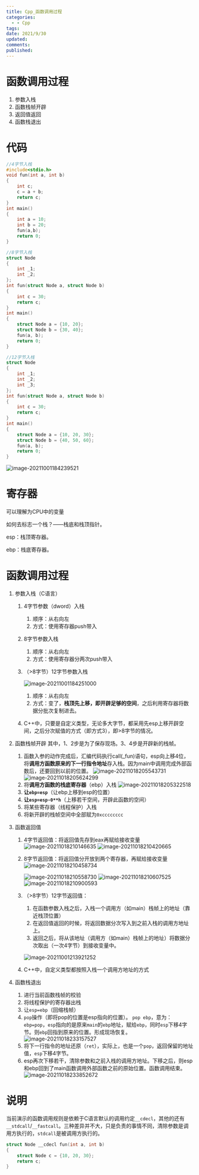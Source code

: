 ```yaml
---
title: Cpp_函数调用过程
categories:
  - - Cpp
tags: 
date: 2021/9/30
updated: 
comments: 
published:
---
```


# 函数调用过程

1. 参数入栈
2. 函数栈帧开辟
3. 返回值返回
4. 函数栈退出

# 代码

```c
//4字节入栈
#include<stdio.h>
void fun(int a, int b)
{
    int c;
    c = a + b;
    return c;
}
int main()
{
    int a = 10;
    int b = 20;
    fun(a,b);
    return 0;
}
```

```c
//8字节入栈
struct Node
{
    int _1;
    int _2;
};
int fun(struct Node a, struct Node b)
{
    int c = 30;
    return c;
}
int main()
{
    struct Node a = {10, 20};
    struct Node b = {30, 40};
    fun(a, b);
    return 0;
}
```

```c
//12字节入栈
struct Node
{
    int _1;
    int _2;
    int _3;
};
int fun(struct Node a, struct Node b)
{
    int c = 30;
    return c;
}
int main()
{
    struct Node a = {10, 20, 30};
    struct Node b = {40, 50, 60};
    fun(a, b);
    return 0;
}
```

![image-20211001184239521](../../images/%E5%87%BD%E6%95%B0%E8%B0%83%E7%94%A8%E8%BF%87%E7%A8%8B/image-20211001184239521.png)

# 寄存器

可以理解为CPU中的变量

如何去标志一个栈？——栈底和栈顶指针。

esp：栈顶寄存器。

ebp：栈底寄存器。

# 函数调用过程

1. 参数入栈（C语言）

   1. 4字节参数（dword）入栈

      1. 顺序：从右向左
      2. 方式：使用寄存器push带入

   2. 8字节参数入栈

      1. 顺序：从右向左
      2. 方式：使用寄存器分两次push带入

   3. （>8字节）12字节参数入栈

      ![image-20211001184251000](../../images/%E5%87%BD%E6%95%B0%E8%B0%83%E7%94%A8%E8%BF%87%E7%A8%8B/image-20211001184251000.png)

      1. 顺序：从右向左
      2. 方式：变了，**栈顶先上移，即开辟足够的空间**，之后利用寄存器将数据分批次复制进去。

   4. C++中，只要是自定义类型，无论多大字节，都采用先esp上移开辟空间，之后分次赋值的方式（即方式3），即>8字节的情况。

2. 函数栈帧开辟
   其中，1、2步是为了保存现场。3、4步是开辟新的栈帧。

   1. 函数入参的动作完成后，汇编代码执行call(_fun)语句，esp向上移4位，将**调用方函数原来的下一行指令地址**存入栈。因为main中调用完成外部函数后，还要回到以前的位置。
      ![image-20211018205543731](../../images/%E5%87%BD%E6%95%B0%E8%B0%83%E7%94%A8%E8%BF%87%E7%A8%8B/image-20211018205543731.png)
      ![image-20211018205624299](../../images/%E5%87%BD%E6%95%B0%E8%B0%83%E7%94%A8%E8%BF%87%E7%A8%8B/image-20211018205624299.png)
   2. 将**调用方函数的栈底寄存器**（ebp）入栈
      ![image-20211018205322518](../../images/%E5%87%BD%E6%95%B0%E8%B0%83%E7%94%A8%E8%BF%87%E7%A8%8B/image-20211018205322518.png)
   3. **让`ebp=esp`**（让ebp上移到esp的位置）
   4. **让`esp=esp-0**h`**（上移若干空间，开辟此函数的空间）
   5. 将某些寄存器（线程保护）入栈
   6. 将新开辟的栈帧空间中全部赋为`0xcccccccc`

3. 函数返回值

   1. 4字节返回值：将返回值先存到eax再赋给接收变量
      ![image-20211018210146635](../../images/%E5%87%BD%E6%95%B0%E8%B0%83%E7%94%A8%E8%BF%87%E7%A8%8B/image-20211018210146635.png)
      ![image-20211018210420665](../../images/%E5%87%BD%E6%95%B0%E8%B0%83%E7%94%A8%E8%BF%87%E7%A8%8B/image-20211018210420665.png)

   2. 8字节返回值：将返回值分开放到两个寄存器，再赋给接收变量
      ![image-20211018210458734](../../images/%E5%87%BD%E6%95%B0%E8%B0%83%E7%94%A8%E8%BF%87%E7%A8%8B/image-20211018210458734.png)

      ![image-20211018210558730](../../images/%E5%87%BD%E6%95%B0%E8%B0%83%E7%94%A8%E8%BF%87%E7%A8%8B/image-20211018210558730.png)
      ![image-20211018210607525](../../images/%E5%87%BD%E6%95%B0%E8%B0%83%E7%94%A8%E8%BF%87%E7%A8%8B/image-20211018210607525.png)
      ![image-20211018210900593](../../images/%E5%87%BD%E6%95%B0%E8%B0%83%E7%94%A8%E8%BF%87%E7%A8%8B/image-20211018210900593.png)

   3. （>8字节）12字节返回值：

      1. 在函数参数入栈之后，入栈一个调用方（如main）栈帧上的地址（靠近栈顶位置）
      2. 在返回值返回的时候，将返回数据分次写入到之前入栈的调用方地址上。
      3. 返回之后，将从该地址（调用方（如main）栈帧上的地址）将数据分次取出（一次4字节）到接收变量中。

      ![image-20211001213921252](../../images/%E5%87%BD%E6%95%B0%E8%B0%83%E7%94%A8%E8%BF%87%E7%A8%8B/image-20211001213921252.png)

   4. C++中，自定义类型都按照入栈一个调用方地址的方式

4. 函数栈退出

   1. 进行当前函数栈帧的校验
   2. 将线程保护的寄存器出栈
   3. 让`esp=ebp`（回缩栈帧）
   4. `pop`操作（即将pop的位置是esp指向的位置）。
      `pop ebp`，意为：`ebp=pop`，`esp`指向的是原来`main`的`ebp`地址，赋给`ebp`，同时`esp`下移4字节。则`ebp`回指到原来的位置。形成现场恢复。
      ![image-20211018233157527](../../images/%E5%87%BD%E6%95%B0%E8%B0%83%E7%94%A8%E8%BF%87%E7%A8%8B/image-20211018233157527.png)
   5. 将下一行指令的地址还原（`ret`），实际上，也是一个`pop`，返回保留的地址值，`esp`下移4字节。
   6. esp再次下移若干，清除参数和之前入栈的调用方地址。下移之后，则esp和ebp回到了main函数调用外部函数之前的原始位置。函数调用结束。
      ![image-20211018233852672](../../images/%E5%87%BD%E6%95%B0%E8%B0%83%E7%94%A8%E8%BF%87%E7%A8%8B/image-20211018233852672.png)

# 说明

当前演示的函数调用规则是依赖于C语言默认的调用约定`__cdecl`，其他的还有`__stdcall`/`__fastcall`。三种差异并不大，只是负责的事情不同，清除参数是调用方执行的，`stdcall`是被调用方执行的。

```c
struct Node __cdecl fun(int a, int b)
{
    struct Node c = {10, 20, 30};
    return c;
}
```

